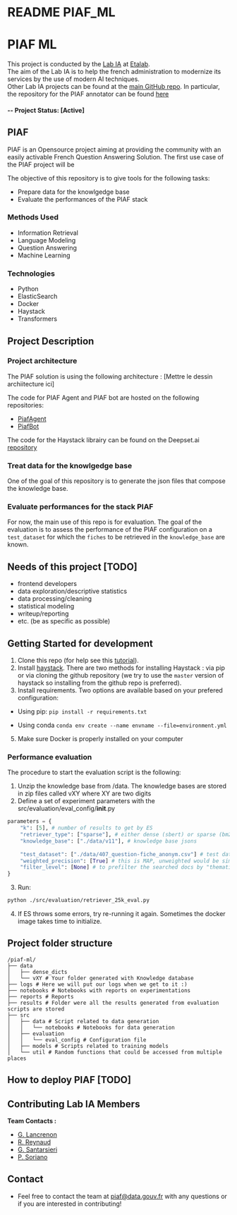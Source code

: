 README PIAF_ML
===

# PIAF ML
This project is conducted by the [Lab IA](https://www.etalab.gouv.fr/datasciences-et-intelligence-artificielle) at [Etalab](https://www.etalab.gouv.fr/).  
The aim of the Lab IA is to help the french administration to modernize its services by the use of modern AI techniques.  
Other Lab IA projects can be found at the [main GitHub repo](https://github.com/etalab-ia/). In particular, the repository for the PIAF annotator can be found [here](https://github.com/etalab/piaf)

#### -- Project Status: [Active]
## PIAF
PIAF is an Opensource project aiming at providing the community with an easily activable French Question Answering Solution. The first use case of the PIAF project will be 

The objective of this repository is to give tools for the following tasks: 
* Prepare data for the knowlgedge base
* Evaluate the performances of the PIAF stack 


### Methods Used
* Information Retrieval
* Language Modeling
* Question Answering
* Machine Learning
### Technologies 
* Python
* ElasticSearch
* Docker
* Haystack
* Transformers
## Project Description 
### Project architecture 
The PIAF solution is using the following architecture : 
[Mettre le dessin archiitecture ici]

The code for PIAF Agent and PIAF bot are hosted on the following repositories: 
* [PiafAgent](https://github.com/etalab-ia/piaf_agent)
* [PiafBot]()

The code for the Haystack librairy can be found on the Deepset.ai [repository](https://github.com/deepset-ai/haystack/)

### Treat data for the knowlgedge base
One of the goal of this repository is to generate the json files that compose the knowledge base. 

### Evaluate performances for the stack PIAF 
For now, the main use of this repo is for evaluation. The goal of the evaluation is to assess the performance of the PIAF configuration on a `test_dataset` for which the `fiches` to be retrieved in the `knowledge_base` are known. 

## Needs of this project [TODO]
- frontend developers
- data exploration/descriptive statistics
- data processing/cleaning
- statistical modeling
- writeup/reporting
- etc. (be as specific as possible)
## Getting Started for development
1. Clone this repo (for help see this [tutorial](https://help.github.com/articles/cloning-a-repository/)).
2. Install [haystack](https://github.com/deepset-ai/haystack/). There are two methods for installing Haystack : via pip or via cloning the github repository (we try to use the `master` version of haystack so installing from the github repo is preferred). 
4. Install requirements. Two options are available based on your prefered configuration: 
* Using pip:
`pip install -r requirements.txt`

* Using conda
`conda env create --name envname --file=environment.yml`
5. Make sure Docker is properly installed on your computer

### Performance evaluation
The procedure to start the evaluation script is the following:
1. Unzip the knowledge base from /data. The knowledge bases are stored in zip files called vXY where XY are two digits
2. Define a set of experiment parameters with the src/evaluation/eval_config/__init__.py
```python
parameters = {
    "k": [5], # number of results to get by ES
    "retriever_type": ["sparse"], # either dense (sbert) or sparse (bm25)
    "knowledge_base": ["./data/v11"], # knowledge base jsons
                     
    "test_dataset": ["./data/407_question-fiche_anonym.csv"] # test dataset QA,
    "weighted_precision": [True] # this is MAP, unweighted would be similar to precision ,
    "filter_level": [None] # to prefilter the searched docs by "thematique" or "sous-thematique"
}
```
3. Run:
```bash
python ./src/evaluation/retriever_25k_eval.py
```
4. If ES throws some errors, try re-running it again. Sometimes the docker image takes time to initialize.

## Project folder structure
```
/piaf-ml/
├── data
│   ├── dense_dicts
│   └── vXY # Your folder generated with Knowledge database
├── logs # Here we will put our logs when we get to it :)
├── notebooks # Notebooks with reports on experimentations
├── reports # Reports
├── results # Folder were all the results generated from evaluation scripts are stored
├── src
│   ├── data # Script related to data generation
│   │   └── notebooks # Notebooks for data generation 
│   ├── evaluation
│   │   └── eval_config # Configuration file
│   ├── models # Scripts related to training models
│   └── util # Random functions that could be accessed from multiple places
```

## How to deploy PIAF [TODO]

## Contributing Lab IA Members 
**Team Contacts :** 
* [G. Lancrenon](https://github.com/guillim)
* [R. Reynaud](https://github.com/rob192)
* [G. Santarsieri](https://github.com/giuliasantarsieri)
* [P. Soriano](https://github.com/psorianom)
## Contact
* Feel free to contact the team at piaf@data.gouv.fr with any questions or if you are interested in contributing!
